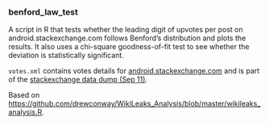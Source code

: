### benford\_law\_test ###

A script in R that tests whether the leading digit of upvotes per post on android.stackexchange.com follows Benford’s distribution and plots the results. It also uses a chi-square goodness-of-fit test to see whether the deviation is statistically significant.

`votes.xml` contains votes details for [android.stackexchange.com](http://android.stackexchange.com) and is part of the [stackexchange data dump (Sep 11)](http://blog.stackoverflow.com/2011/09/creative-commons-data-dump-sep-11/).

Based on <https://github.com/drewconway/WikiLeaks_Analysis/blob/master/wikileaks_analysis.R>.
